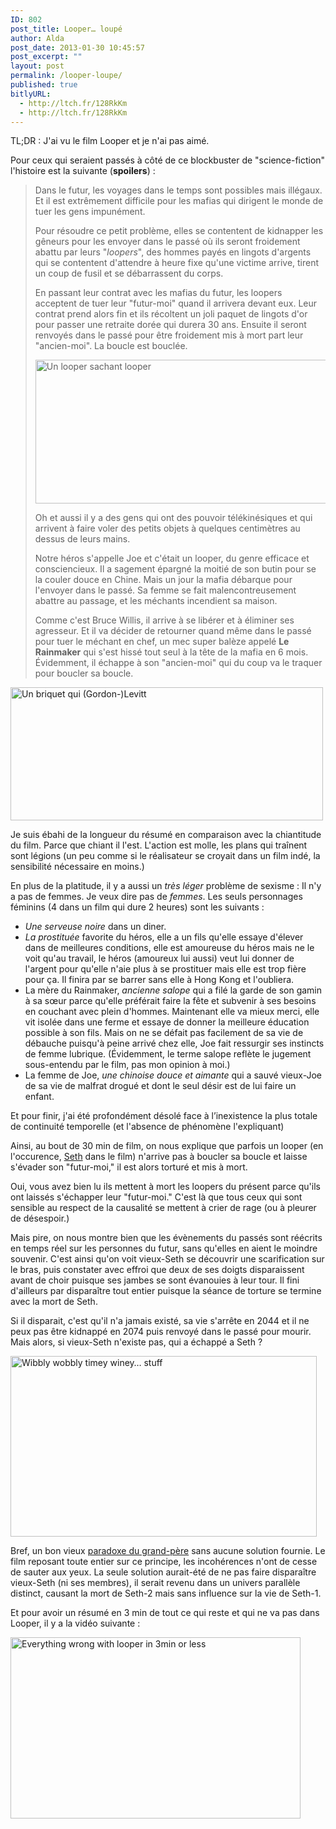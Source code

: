 ```yaml
---
ID: 802
post_title: Looper… loupé
author: Alda
post_date: 2013-01-30 10:45:57
post_excerpt: ""
layout: post
permalink: /looper-loupe/
published: true
bitlyURL:
  - http://ltch.fr/128RkKm
  - http://ltch.fr/128RkKm
---
```

<p>TL;DR : J'ai vu le film Looper et je n'ai pas aimé.</p>

<p>Pour ceux qui seraient passés à côté de ce blockbuster de "science-fiction" l'histoire est la suivante (<strong>spoilers</strong>) :</p>

<blockquote>
  <p>Dans le futur, les voyages dans le temps sont possibles mais illégaux. Et il est extrêmement difficile pour les mafias qui dirigent le monde de tuer les gens impunément.</p>
  
  <p>Pour résoudre ce petit problème, elles se contentent de kidnapper les gêneurs pour les envoyer dans le passé où ils seront froidement abattu par leurs "<em>loopers</em>", des hommes payés en lingots d'argents qui se contentent d'attendre à heure fixe qu'une victime arrive, tirent un coup de fusil et se débarrassent du corps.</p>
  
  <p>En passant leur contrat avec les mafias du futur, les loopers acceptent de tuer leur "futur-moi" quand il arrivera devant eux. Leur contrat prend alors fin et ils récoltent un joli paquet de lingots d'or pour passer une retraite dorée qui durera 30 ans. Ensuite il seront renvoyés dans le passé pour être froidement mis à mort part leur "ancien-moi". La boucle est bouclée.</p>
  
  <p><img src="https://aldarone.fr/wp-content/uploads/2013/01/tumblr_mhcgna5Uec1qafimoo1_500.gif" alt="Un looper sachant looper" width="500" height="230" class="aligncenter size-full wp-image-806" /></p>
  
  <p>Oh et aussi il y a des gens qui ont des pouvoir télékinésiques et qui arrivent à faire voler des petits objets à quelques centimètres au dessus de leurs mains.</p>
  
  <p>Notre héros s'appelle Joe et c'était un looper, du genre efficace et consciencieux. Il a sagement épargné la moitié de son butin pour se la couler douce en Chine. Mais un jour la mafia débarque pour l'envoyer dans le passé. Sa femme se fait malencontreusement abattre au passage, et les méchants incendient sa maison.</p>
  
  <p>Comme c'est Bruce Willis, il arrive à se libérer et à éliminer ses agresseur. Et il va décider de retourner quand même dans le passé pour tuer le méchant en chef, un mec super balèze appelé <strong>Le Rainmaker</strong> qui s'est hissé tout seul à la tête de la mafia en 6 mois. Évidemment, il échappe à son "ancien-moi" qui du coup va le traquer pour boucler sa boucle.</p>
</blockquote>

<p><img src="https://aldarone.fr/wp-content/uploads/2013/01/tumblr_mha9h8Ur7s1r0jbbho1_500.gif" alt="Un briquet qui (Gordon-)Levitt" width="500" height="213" class="aligncenter size-full wp-image-808" /></p>

<p>Je suis ébahi de la longueur du résumé en comparaison avec la chiantitude du film. Parce que chiant il l'est. L'action est molle, les plans qui traînent sont légions (un peu comme si le réalisateur se croyait dans un film indé, la sensibilité nécessaire en moins.)</p>

<p>En plus de la platitude, il y a aussi un <em>très léger</em> problème de sexisme : Il n'y a pas de femmes. Je veux dire pas de <em>femmes</em>. Les seuls personnages féminins (4 dans un film qui dure 2 heures) sont les suivants :</p>

<ul>
<li><em>Une serveuse noire</em> dans un diner.</li>
<li><em>La prostituée</em> favorite du héros, elle a un fils qu'elle essaye d'élever dans de meilleures conditions, elle est amoureuse du héros mais ne le voit qu'au travail, le héros (amoureux lui aussi) veut lui donner de l'argent pour qu'elle n'aie plus à se prostituer mais elle est trop fière pour ça. Il finira par se barrer sans elle à Hong Kong et l'oubliera.</li>
<li>La mère du Rainmaker, <em>ancienne salope</em> qui a filé la garde de son gamin à sa sœur parce qu'elle préférait faire la fête et subvenir à ses besoins en couchant avec plein d'hommes. Maintenant elle va mieux merci, elle vit isolée dans une ferme et essaye de donner la meilleure éducation possible à son fils. Mais on ne se défait pas facilement de sa vie de débauche puisqu'à peine arrivé chez elle, Joe fait ressurgir ses instincts de femme lubrique. (Évidemment, le terme salope reflète le jugement sous-entendu par le film, pas mon opinion à moi.)</li>
<li>La femme de Joe, <em>une chinoise douce et aimante</em> qui a sauvé vieux-Joe de sa vie de malfrat drogué et dont le seul désir est de lui faire un enfant.</li>
</ul>

<p>Et pour finir, j'ai été profondément désolé face à l’inexistence la plus totale de continuité temporelle (et l'absence de phénomène l'expliquant)</p>

<p>Ainsi, au bout de 30 min de film, on nous explique que parfois un looper (en l'occurence, <a href="https://aldarone.fr/wp-content/uploads/2013/01/Paul+Dano+i+Looper.jpg">Seth</a> dans le film) n'arrive pas à boucler sa boucle et laisse s'évader son "futur-moi," il est alors torturé et mis à mort.</p>

<p>Oui, vous avez bien lu ils mettent à mort les loopers du présent parce qu'ils ont laissés s'échapper leur "futur-moi." C'est là que tous ceux qui sont sensible au respect de la causalité se mettent à crier de rage (ou à pleurer de désespoir.)</p>

<p>Mais pire, on nous montre bien que les évènements du passés sont réécrits en temps réel sur les personnes du futur, sans qu'elles en aient le moindre souvenir. C'est ainsi qu'on voit vieux-Seth se découvrir une scarification sur le bras, puis constater avec effroi que deux de ses doigts disparaissent avant de choir puisque ses jambes se sont évanouies à leur tour. Il fini d'ailleurs par disparaître tout entier puisque la séance de torture se termine avec la mort de Seth.</p>

<p>Si il disparait, c'est qu'il n'a jamais existé, sa vie s'arrête en 2044 et il ne peux pas être kidnappé en 2074 puis renvoyé dans le passé pour mourir. Mais alors, si vieux-Seth n'existe pas, qui a échappé a Seth ?</p>

<p><a class="youtube" href="https://www.youtube.com/watch?v=vY_Ry8J_jdw"><img src="https://aldarone.fr/wp-content/uploads/2013/01/tumblr_mc6pglkg8C1r8u39k.gif" alt="Wibbly wobbly timey winey… stuff" width="490" height="289" class="aligncenter size-full wp-image-813" /></a></p>

<p>Bref, un bon vieux <a href="https://fr.wikipedia.org/wiki/Paradoxe_du_grand-p%C3%A8re">paradoxe du grand-père</a> sans aucune solution fournie. Le film reposant toute entier sur ce principe, les incohérences n'ont de cesse de sauter aux yeux. La seule solution aurait-été de ne pas faire disparaître vieux-Seth (ni ses membres), il serait revenu dans un univers parallèle distinct, causant la mort de Seth-2 mais sans influence sur la vie de Seth-1.</p>

<p>Et pour avoir un résumé en 3 min de tout ce qui reste et qui ne va pas dans Looper, il y a la vidéo suivante :</p>

<p><a class="youtube" href="http://www.youtube.com/watch?v=XwDbqhl_p3g"><img src="https://aldarone.fr/wp-content/uploads/2013/01/bruce_willis_looper-wide.jpg" alt="Everything wrong with looper in 3min or less" width="464" height="290" class="aligncenter size-full wp-image-816" /></a></p>